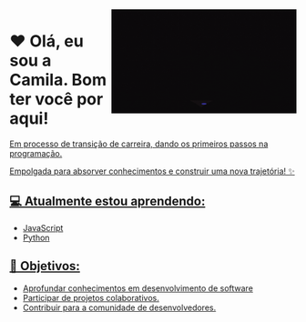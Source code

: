 <img src = "banner.gif" width = "325px" align = "right">

# ❤ **Olá, eu sou a Camila. Bom ter você por aqui!**

  <div id="badges">
  <a href = "https://github.com/medeiroscamila">
</div>

Em processo de transição de carreira, dando os primeiros passos na programação. <div>
Empolgada para absorver conhecimentos e construir uma nova trajetória! ✨
</div>

## 💻 Atualmente estou aprendendo:

- JavaScript
- Python


## 🎯 Objetivos:

- Aprofundar conhecimentos em desenvolvimento de software
- Participar de projetos colaborativos.
- Contribuir para a comunidade de desenvolvedores.


